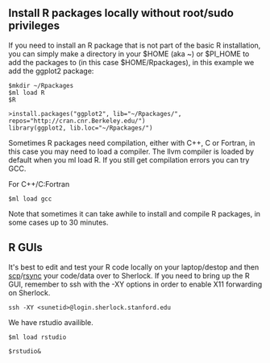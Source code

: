 ## Install R packages locally without root/sudo privileges

If you need to install an R package that is not part of the basic R installation, you can simply make a directory 
in your $HOME (aka ~) or $PI_HOME to add the packages to (in this case $HOME/Rpackages), in this example we add the ggplot2 package:

```
$mkdir ~/Rpackages
$ml load R
$R

>install.packages("ggplot2", lib="~/Rpackages/", repos="http://cran.cnr.Berkeley.edu/")
library(ggplot2, lib.loc="~/Rpackages/")
```
Sometimes R packages need compilation, either with C++, C or Fortran, in this case you may need to load a compiler.  The llvm compiler is loaded by default when you ml load R.  If you still get compilation errors you can try GCC.

For C++/C:Fortran
```
$ml load gcc
```

Note that sometimes it can take awhile to install and compile R packages, in some cases up to 30 minutes.
## R GUIs

It's best to edit and test your R code locally on your laptop/destop and then [scp]/[rsync] your code/data over to Sherlock. If you need to bring up the R GUI, remember to ssh with the -XY options in order to enable X11 forwarding on Sherlock.

```
ssh -XY <sunetid>@login.sherlock.stanford.edu
```

We have rstudio availible.

```
$ml load rstudio

$rstudio&
```

[comment]: #  (link URLs -----------------------------------------------------)

[scp]: https://www.sherlock.stanford.edu/docs/user-guide/storage/data-transfer/#scp-secure-copy
[rsync]: https://www.sherlock.stanford.edu/docs/user-guide/storage/data-transfer/#rsync
